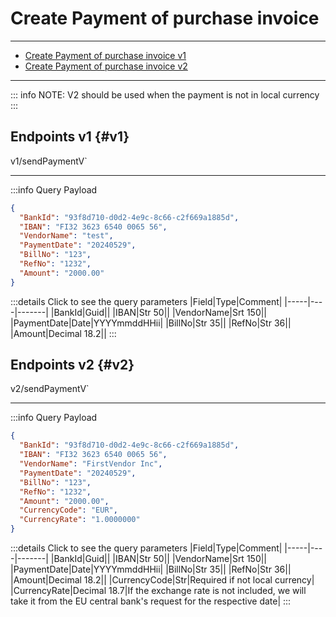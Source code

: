 # Create Payment of purchase invoice
---
- [Create Payment of purchase invoice v1](#v1)
- [Create Payment of purchase invoice v2](#v2)

---
::: info NOTE:
V2 should be used when the payment is not in local currency
:::
## Endpoints v1 {#v1}

<!--@include: @/dist/md/api_url.md-->v1/sendPaymentV`

---
:::info Query Payload
```json
{
  "BankId": "93f8d710-d0d2-4e9c-8c66-c2f669a1885d",
  "IBAN": "FI32 3623 6540 0065 56",
  "VendorName": "test",
  "PaymentDate": "20240529",
  "BillNo": "123",
  "RefNo": "1232",
  "Amount": "2000.00"
}
```
:::details Click to see the query parameters
|Field|Type|Comment|
|-----|----|-------|
|BankId|Guid||
|IBAN|Str 50||
|VendorName|Srt 150||
|PaymentDate|Date|YYYYmmddHHii|
|BillNo|Str 35||
|RefNo|Str 36||
|Amount|Decimal 18.2||
:::

## Endpoints v2 {#v2}

<!--@include: @/dist/md/api_url.md-->v2/sendPaymentV`

---
:::info Query Payload
```json
{
  "BankId": "93f8d710-d0d2-4e9c-8c66-c2f669a1885d",
  "IBAN": "FI32 3623 6540 0065 56",
  "VendorName": "FirstVendor Inc",
  "PaymentDate": "20240529",
  "BillNo": "123",
  "RefNo": "1232",
  "Amount": "2000.00",
  "CurrencyCode": "EUR",
  "CurrencyRate": "1.0000000"
}
```
:::details Click to see the query parameters
|Field|Type|Comment|
|-----|----|-------|
|BankId|Guid||
|IBAN|Str 50||
|VendorName|Srt 150||
|PaymentDate|Date|YYYYmmddHHii|
|BillNo|Str 35||
|RefNo|Str 36||
|Amount|Decimal 18.2||
|CurrencyCode|Str|Required if not local currency|
|CurrencyRate|Decimal 18.7|If the exchange rate is not included, we will take it from the EU central bank's request for the respective date|
:::